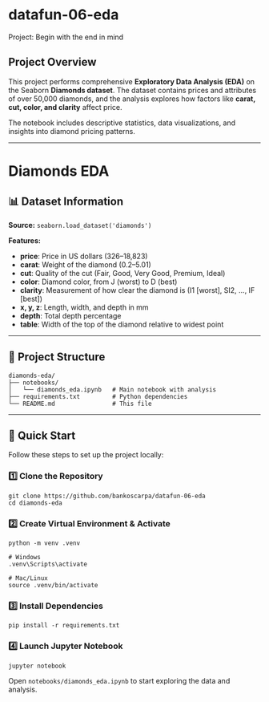 # datafun-06-eda
Project: Begin with the end in mind

## Project Overview
This project performs comprehensive **Exploratory Data Analysis (EDA)** on the Seaborn **Diamonds dataset**. The dataset contains prices and attributes of over 50,000 diamonds, and the analysis explores how factors like **carat, cut, color, and clarity** affect price.  

The notebook includes descriptive statistics, data visualizations, and insights into diamond pricing patterns.  

---

# Diamonds EDA

## 📊 Dataset Information
**Source:** `seaborn.load_dataset('diamonds')`  

**Features:**

- **price**: Price in US dollars ($326–$18,823)  
- **carat**: Weight of the diamond (0.2–5.01)  
- **cut**: Quality of the cut (Fair, Good, Very Good, Premium, Ideal)  
- **color**: Diamond color, from J (worst) to D (best)  
- **clarity**: Measurement of how clear the diamond is (I1 [worst], SI2, …, IF [best])  
- **x, y, z**: Length, width, and depth in mm  
- **depth**: Total depth percentage  
- **table**: Width of the top of the diamond relative to widest point  

---

## 📁 Project Structure
```
diamonds-eda/
├── notebooks/
│   └── diamonds_eda.ipynb   # Main notebook with analysis
├── requirements.txt         # Python dependencies
└── README.md                # This file
```

---

## 🚀 Quick Start

Follow these steps to set up the project locally:

### 1️⃣ Clone the Repository
```
git clone https://github.com/bankoscarpa/datafun-06-eda
cd diamonds-eda
```

### 2️⃣ Create Virtual Environment & Activate
```
python -m venv .venv

# Windows
.venv\Scripts\activate

# Mac/Linux
source .venv/bin/activate
```

### 3️⃣ Install Dependencies
```
pip install -r requirements.txt
```

### 4️⃣ Launch Jupyter Notebook
```
jupyter notebook
```

Open `notebooks/diamonds_eda.ipynb` to start exploring the data and analysis.